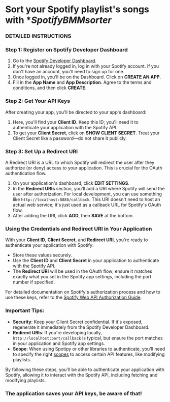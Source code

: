 # Sort your Spotify playlist's songs with **SpotifyBMMsorter*

### DETAILED INSTRUCTIONS 

### Step 1: Register on Spotify Developer Dashboard

1. Go to the [Spotify Developer Dashboard](https://developer.spotify.com/dashboard/).
2. If you're not already logged in, log in with your Spotify account. If you don't have an account, you'll need to sign up for one.
3. Once logged in, you'll be on the Dashboard. Click on **CREATE AN APP**.
4. Fill in the **App Name** and **App Description**. Agree to the terms and conditions, and then click **CREATE**.

### Step 2: Get Your API Keys

After creating your app, you'll be directed to your app's dashboard:

1. Here, you'll find your **Client ID**. Keep this ID; you'll need it to authenticate your application with the Spotify API.
2. To get your **Client Secret**, click on **SHOW CLIENT SECRET**. Treat your Client Secret like a password—do not share it publicly.

### Step 3: Set Up a Redirect URI

A Redirect URI is a URL to which Spotify will redirect the user after they authorize (or deny) access to your application. This is crucial for the OAuth authentication flow.

1. On your application's dashboard, click **EDIT SETTINGS**.
2. In the **Redirect URIs** section, you'll add a URI where Spotify will send the user after authorization. For local development, you can use something like `http://localhost:8888/callback`. This URI doesn't need to host an actual web service; it's just used as a callback URL for Spotify's OAuth flow.
3. After adding the URI, click **ADD**, then **SAVE** at the bottom.

### Using the Credentials and Redirect URI in Your Application

With your **Client ID**, **Client Secret**, and **Redirect URI**, you're ready to authenticate your application with Spotify:

- Store these values securely.
- Use the **Client ID** and **Client Secret** in your application to authenticate with the Spotify API.
- The **Redirect URI** will be used in the OAuth flow; ensure it matches exactly what you set in the Spotify app settings, including the port number if specified.

For detailed documentation on Spotify's authorization process and how to use these keys, refer to the [Spotify Web API Authorization Guide](https://developer.spotify.com/documentation/general/guides/authorization-guide/).

### Important Tips:

- **Security**: Keep your Client Secret confidential. If it's exposed, regenerate it immediately from the Spotify Developer Dashboard.
- **Redirect URIs**: If you're developing locally, `http://localhost:port/callback` is typical, but ensure the port matches in your application and Spotify app settings.
- **Scope**: When using Spotipy or other libraries to authenticate, you'll need to specify the right [scopes](https://developer.spotify.com/documentation/general/guides/scopes/) to access certain API features, like modifying playlists.

By following these steps, you'll be able to authenticate your application with Spotify, allowing it to interact with the Spotify API, including fetching and modifying playlists.

### The application saves your API keys, be aware of that! 
